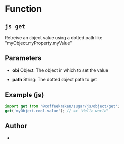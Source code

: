 
# Function


## ```js get ```


Retreive an object value using a dotted path like "myObject.myProperty.myValue"

## Parameters

- **obj**  Object: The object in which to set the value

- **path**  String: The dotted object path to get



## Example (js)

```js
import get from '@coffeekraken/sugar/js/object/get';
get('myObject.cool.value'); // => 'Hello world'
```


## Author
- 



